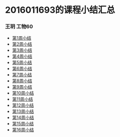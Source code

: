 # 2016011693的课程小结汇总  
### 王玥 工物60
+ [第1周小结](https://github.com/saturn-lab/FBDQA-2020A/blob/master/Memos/Study-Memo/1693-Day1.md)  
+ [第2周小结](https://github.com/saturn-lab/FBDQA-2020A/blob/master/Memos/Study-Memo/1693-Day2.md)  
+ [第3周小结](https://github.com/saturn-lab/FBDQA-2020A/blob/master/Memos/Study-Memo/1693-Day3.ipynb)  
+ [第4周小结](https://github.com/saturn-lab/FBDQA-2020A/blob/master/Memos/Study-Memo/1693-Day4.md)  
+ [第5周小结](https://github.com/saturn-lab/FBDQA-2020A/blob/master/Memos/Study-Memo/1693-Day5.md)  
+ [第6周小结](期中小组大作业展示，无授课内容)  
+ [第7周小结](https://github.com/saturn-lab/FBDQA-2020A/blob/master/Memos/Study-Memo/1693-Day7.md)  
+ [第8周小结](https://github.com/saturn-lab/FBDQA-2020A/blob/master/Memos/Study-Memo/1693-Day8.md)  
+ [第9周小结](https://github.com/saturn-lab/FBDQA-2020A/blob/master/Memos/Study-Memo/1693-Day9.md)  
+ [第10周小结](https://github.com/saturn-lab/FBDQA-2020A/blob/master/Memos/Study-Memo/1693-Day10.md)  
+ [第11周小结](https://github.com/saturn-lab/FBDQA-2020A/blob/master/Memos/Study-Memo/1693-Day11.md)  
+ [第12周小结](https://github.com/saturn-lab/FBDQA-2020A/blob/master/Memos/Study-Memo/1693-Day12.md)  
+ [第13周小结](https://github.com/saturn-lab/FBDQA-2020A/blob/master/Memos/Study-Memo/1693-Day13.md)   
+ [第14周小结]()  
+ [第15周小结]()  
+ [第16周小结]()  
